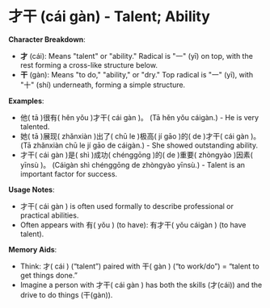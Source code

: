 # **才干 (cái gàn) - Talent; Ability**

**Character Breakdown**:  
- **才** (cái): Means "talent" or "ability." Radical is "一" (yī) on top, with the rest forming a cross-like structure below.  
- **干** (gàn): Means "to do," "ability," or "dry." Top radical is "一" (yī), with "十" (shí) underneath, forming a simple structure.

**Examples**:  
- 他( tā )很有( hěn yǒu )才干( cái gàn )。 (Tā hěn yǒu cáigàn.) - He is very talented.  
- 她( tā )展现( zhǎnxiàn )出了( chū le )极高( jí gāo )的( de )才干( cái gàn )。 (Tā zhǎnxiàn chū le jí gāo de cáigàn.) - She showed outstanding ability.  
- 才干( cái gàn )是( shì )成功( chénggōng )的( de )重要( zhòngyào )因素( yīnsù )。 (Cáigàn shì chénggōng de zhòngyào yīnsù.) - Talent is an important factor for success.

**Usage Notes**:  
- 才干( cái gàn ) is often used formally to describe professional or practical abilities.  
- Often appears with 有( yǒu ) (to have): 有才干( yǒu cáigàn ) (to have talent).

**Memory Aids**:  
- Think: 才( cái ) (“talent”) paired with 干( gàn ) (“to work/do”) = “talent to get things done.”  
- Imagine a person with 才干( cái gàn ) has both the skills (才(cái)) and the drive to do things (干(gàn)).